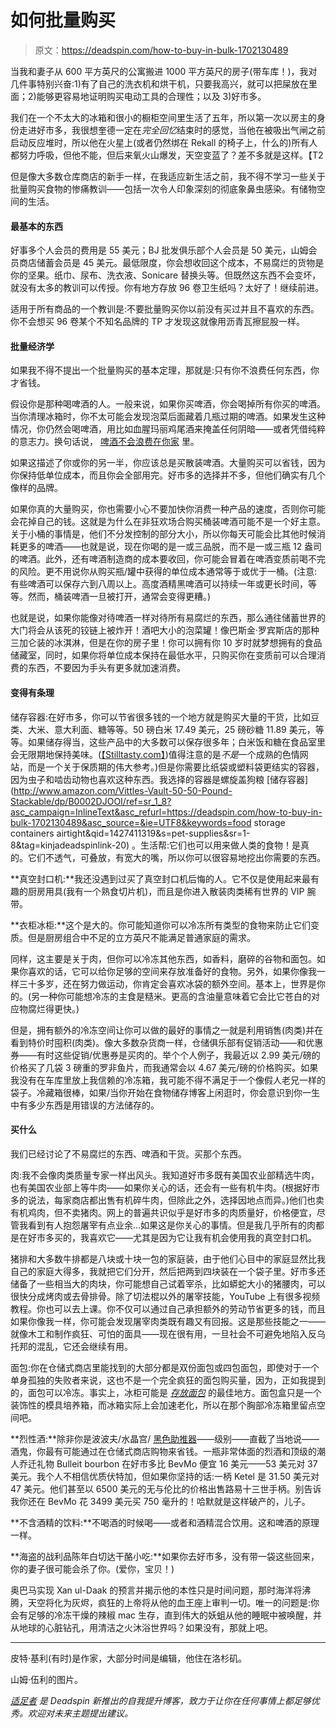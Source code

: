 # 如何批量购买

> 原文：<https://deadspin.com/how-to-buy-in-bulk-1702130489>

当我和妻子从 600 平方英尺的公寓搬进 1000 平方英尺的房子(带车库！)，我对几件事特别兴奋:1)有了自己的洗衣机和烘干机，只要我高兴，就可以把屎放在里面；2)能够更容易地证明购买电动工具的合理性；以及 3)好市多。



我们在一个不太大的冰箱和很小的橱柜空间里生活了五年，所以第一次以房主的身份走进好市多，我很想奎德一定在*完全回忆*结束时的感觉，当他在被吸出气闸之前启动反应堆时，所以他在火星上(或者仍然绑在 Rekall 的椅子上，什么的)所有人都努力呼吸，但他不能，但后来氧火山爆发，天空变蓝了？差不多就是这样。【T2

但是像大多数仓库商店的新手一样，在我适应新生活之前，我不得不学习一些关于批量购买食物的惨痛教训——包括一次令人印象深刻的彻底象鼻虫感染。有储物空间的生活。

#### **最基本的东西**

好事多个人会员的费用是 55 美元；BJ 批发俱乐部个人会员是 50 美元，山姆会员商店储蓄会员是 45 美元。最低限度，你会想收回这个成本，不易腐烂的货物是你的坚果。纸巾、尿布、洗衣液、Sonicare 替换头等。但既然这东西不会变坏，就没有太多的教训可以传授。你有地方存放 96 卷卫生纸吗？太好了！继续前进。

适用于所有商品的一个教训是:不要批量购买你以前没有买过并且不喜欢的东西。你不会想买 96 卷某个不知名品牌的 TP 才发现这就像用沥青瓦擦屁股一样。

#### **批量经济学**

如果我不得不提出一个批量购买的基本定理，那就是:只有你不浪费任何东西，你才省钱。

假设你是那种喝啤酒的人。一般来说，如果你买啤酒，你会喝掉所有你买的啤酒。当你清理冰箱时，你不太可能会发现泡菜后面藏着几瓶过期的啤酒。如果发生这种情况，你仍然会喝啤酒，用比如血腥玛丽鸡尾酒来掩盖任何阴暗——或者凭借纯粹的意志力。换句话说， [啤酒不会浪费在你家](http://adequateman.deadspin.com/12-ways-to-rescue-bad-beer-1703660346) 里。

如果这描述了你或你的另一半，你应该总是买散装啤酒。大量购买可以省钱，因为你保持低单位成本，而且你会全部用完。好市多的选择并不多，但他们确实有几个像样的品牌。

如果你真的大量购买，你也需要小心不要加快你消费一种产品的速度，否则你可能会花掉自己的钱。这就是为什么在非狂欢场合购买桶装啤酒可能不是一个好主意。关于小桶的事情是，他们不分发控制的部分大小，所以你每天可能会比其他时候消耗更多的啤酒——也就是说，现在你喝的是一或三品脱，而不是一或三瓶 12 盎司的啤酒。此外，还有啤酒制造商的成本要收回，你可能会冒着在啤酒变质前喝不完的风险。更不用说你从购买瓶/罐中获得的单位成本通常等于或优于一桶。(注意:有些啤酒可以保存六到八周以上。高度酒精黑啤酒可以持续一年或更长时间，等等。然而，桶装啤酒一旦被打开，通常会变得更糟。)

也就是说，如果你能像对待啤酒一样对待所有易腐烂的东西，那么通往储蓄世界的大门将会从该死的铰链上被炸开！酒吧大小的泡菜罐！像巴斯金·罗宾斯店的那种三加仑装的冰淇淋，但是在你的房子里！你可以拥有你 10 岁时就梦想拥有的食品储藏室，同时，如果你将单位成本保持在最低水平，只购买你在变质前可以合理消费的东西，不要因为手头有更多就加速消费。

#### **变得有条理**

储存容器:在好市多，你可以节省很多钱的一个地方就是购买大量的干货，比如豆类、大米、意大利面、糖等等。50 磅白米 17.49 美元，25 磅砂糖 11.89 美元，等等。如果储存得当，这些产品中的大多数可以保存很多年；白米饭和糖在食品室里会无限期地保持美味。([【Stilltasty.com】](http://stilltasty.com/))值得注意的是*不是*一个成熟的色情网站，而是一个关于保质期的伟大参考。)但是你需要比纸袋或塑料袋更结实的容器，因为虫子和啮齿动物也喜欢这种东西。我选择的容器是螺旋盖狗粮 [储存容器](http://www.amazon.com/Vittles-Vault-50-50-Pound-Stackable/dp/B0002DJOOI/ref=sr_1_8?asc_campaign=InlineText&asc_refurl=https://deadspin.com/how-to-buy-in-bulk-1702130489&asc_source=&ie=UTF8&keywords=food storage containers airtight&qid=1427411319&s=pet-supplies&sr=1-8&tag=kinjadeadspinlink-20) 。生活帮:它们也可以用来做人类的食物！是真的。它们不透气，可叠放，有宽大的嘴，所以你可以很容易地挖出你需要的东西。

**真空封口机:**我还没遇到过买了真空封口机后悔的人。它不仅是使用起来最有趣的厨房用具(我有一个熟食切片机)，而且是你进入散装肉类稀有世界的 VIP 腕带。

**衣柜冰柜:**这个是大的。你可能知道你可以冷冻所有类型的食物来防止它们变质。但是厨房组合中不足的立方英尺不能满足普通家庭的需求。

同样，这主要是关于肉，但你可以冷冻其他东西，如香料，磨碎的谷物和面包。如果你喜欢的话，它可以给你足够的空间来存放准备好的食物。另外，如果你像我一样三十多岁，还在努力做运动，你肯定会喜欢冰袋的额外空间。基本上，世界是你的。(另一种你可能想冷冻的主食是糙米。更高的含油量意味着它会比它苍白的对应物腐烂得更快。)

但是，拥有额外的冷冻空间让你可以做的最好的事情之一就是利用销售(肉类)并在看到特价时囤积(肉类)。像大多数杂货商一样，仓储俱乐部有促销活动——和优惠券——有时这些促销/优惠券是买肉的。举个个人例子，我最近以 2.99 美元/磅的价格买了几袋 3 磅重的罗非鱼片，而我通常会以 4.67 美元/磅的价格购买。如果我没有在车库里放上我信赖的冷冻箱，我可能不得不满足于一个像假人老兄一样的袋子。冷藏箱很棒，如果/当你开始在食物储存博客上闲逛时，你会意识到你一生中有多少东西是用错误的方法储存的。

#### 买什么

我们已经讨论了不易腐烂的东西、啤酒和干货。买那个东西。

肉:我不会像肉类质量专家一样出风头。我知道好市多既有美国农业部精选牛肉，也有美国农业部上等牛肉——如果你关心的话，还会有一些有机牛肉。(根据好市多的说法，每家商店都出售有机碎牛肉，但除此之外，选择因地点而异。)他们也卖有机鸡肉，但不卖猪肉。网上的普遍共识似乎是好市多的肉质量好，价格便宜，尽管我看到有人抱怨屠宰有点业余...如果这是你关心的事情。但是我几乎所有的肉都是在好市多买的，我喜欢它——尤其是因为它让我有机会使用我的真空封口机。

猪排和大多数牛排都是八块或十块一包的家庭装，由于他们心目中的家庭显然比我自己的家庭大得多，我就把它们分开，然后把两到四块装在一个袋子里。好市多还储备了一些相当大的肉块，你可能想自己试着宰杀，比如蟒蛇大小的猪腰肉，可以很快分成烤肉或去骨排骨。除了切法棍以外的屠宰技能，YouTube 上有很多视频教程。你也可以去上课。你不仅可以通过自己承担额外的劳动节省更多的钱，而且如果你像我一样，你可能会发现屠宰肉类既有趣又有回报。这是那些技能之一——就像木工和制作疯狂、可怕的面具——现在很有用，一旦社会不可避免地陷入反乌托邦的混乱，它还会继续有用。

面包:你在仓储式商店里能找到的大部分都是双份面包或四包面包，即使对于一个单身孤独的失败者来说，这也不是一个完全疯狂的面包购买量，因为，正如我提到的，面包可以冷冻。事实上，冰柜可能是 [*存放面包*](http://www.thekitchn.com/how-to-store-reheat-bread-advice-from-a-baker-175014) 的最佳地方。面包盒只是一个装饰性的模具培养箱，而冰箱实际上会加速老化，所以在那个胸部冷冻箱里留点空间吧。

**烈性酒:**除非你是波波夫/水晶宫/ [黑色助推器](http://www.reddit.com/r/pics/comments/12xpm8/i_have_searched_the_world_over_for_a_cheaper/)——级别——直截了当地说——酒鬼，你最有可能通过在仓储式商店购物来省钱。一瓶非常体面的烈酒和顶级的潮人乔迁礼物 Bulleit bourbon 在好市多比 BevMo 便宜 16 美元——53 美元对 37 美元。我个人不相信优质伏特加，但如果你坚持的话:一柄 Ketel 是 31.50 美元对 47 美元。他们甚至以 6500 美元的无与伦比的价格出售路易十三世手柄。别告诉我你还在 BevMo 花 3499 美元买 750 毫升的！哈默就是这样破产的，儿子。

**不含酒精的饮料:**不喝酒的时候喝——或者和酒精混合饮用。这和啤酒的原理一样。

**海盗的战利品陈年白切达干酪小吃:**如果你去好市多，没有带一袋这些回来，你的妻子很可能会杀了你。(爱你，宝贝！)

奥巴马实现 Xan ul-Daak 的预言并揭示他的本性只是时间问题，那时海洋将沸腾，天空将化为灰烬，疯狂的上帝将从他的血王座上审判一切。唯一的问题是:你会有足够的冷冻干燥的辣椒 mac 生存，直到伟大的妖蛆从他的睡眠中被唤醒，并从地球的心脏钻孔，用清洁之火沐浴世界吗？如果没有，那就上吧。

* * *

皮特·基利(有时)是作家，大部分时间是编辑，他住在洛杉矶。

山姆·伍利的图片。

[*适足者*](http://adequateman.deadspin.com/) *是 Deadspin 新推出的自我提升博客，致力于让你在任何事情上都足够优秀。欢迎对未来主题提出建议。*